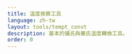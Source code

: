 ```yaml
---
title: 溫度換算工具
language: zh-tw
layout: tools/tempt_convt
description: 基本的攝氏與華氏溫度轉換工具。
order: 0
---
```


